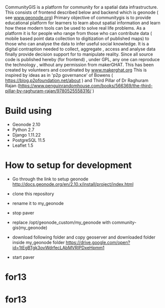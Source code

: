 CommunityGIS is a platform for community  for a spatial data infrastructure. 
This consists of frontend described below and backend which is geonode ( see www.geonode.org) 
Primary objective of communitygis is to provide educational platform for learners to learn about spatial information and learn how these modern tools can be used to solve real life problems. As a platform it is for people who range from those who can contribute data ( mobile based point data collection to digitization of published maps) to those who can analyse the data to infer useful social knowledge. It is a digital contraption needed to collect, aggregate , access and analyse data finally provide decision support for to manipulate reality. Since all source code is published hereby (for frontend) , under GPL, any one can reproduce the technology , without any permission from makerGHAT. This has been created by volunteers and coordinated by www.makerghat.org 
This is inspired by ideas as in 'p2p governance' of Bowens ( https://blog.p2pfoundation.net/about ) and Third Pillar of Dr Raghuram Rajan  (https://www.penguinrandomhouse.com/books/566369/the-third-pillar-by-raghuram-rajan/9780525558316/ )



# Build using
* Geonode 2.10
* Python 2.7
* Django 1.11.22
* PostgreSQL 11.5
* Leaflet 1.5

# How to setup for development

* Go through the link to setup geonode
http://docs.geonode.org/en/2.10.x/install/project/index.html

* clone this repository 

* rename it to my_geonode

* stop paver 

* replace /opt/geonode_custom/my_geonode with community-gis(my_geonode)

* download following folder and copy geoserver and downloaded folder inside my_geonode folder
https://drive.google.com/open?id=1tEgBTgk3ovWdrfecLAbMVRIPDxeHpmm1

* start paver
# for13
# for13
